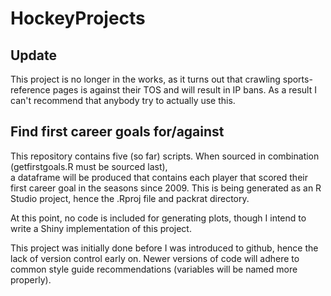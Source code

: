 # HockeyProjects

## Update

This project is no longer in the works, as it turns out that crawling sports-reference pages is against their TOS and will result in IP bans. As a result I can't recommend that anybody try to actually use this.

## Find first career goals for/against

This repository contains five (so far) scripts. When sourced in combination (getfirstgoals.R must be sourced last),   
a dataframe will be produced that contains each player that scored their first career goal in the seasons since 2009. This is being generated as an R Studio project, hence the .Rproj file and packrat directory.

At this point, no code is included for generating plots, though I intend to write a  Shiny implementation of this 
project.

This project was initially done before I was introduced to github, hence the lack of version control  early on. 
Newer versions of code will adhere to common style guide recommendations (variables will be named more properly). 
